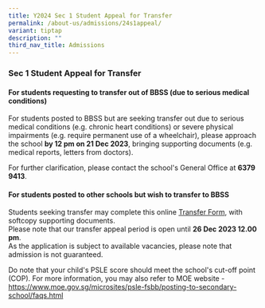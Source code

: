 ```yaml
---
title: Y2024 Sec 1 Student Appeal for Transfer
permalink: /about-us/admissions/24s1appeal/
variant: tiptap
description: ""
third_nav_title: Admissions
---
```

<h3><strong>Sec 1 Student Appeal for Transfer</strong></h3><h4>For students requesting to transfer out of BBSS (due to serious medical conditions)</h4><p>For students posted to BBSS but are seeking transfer out due to serious medical conditions (e.g. chronic heart conditions) or severe physical impairments (e.g. require permanent use of a wheelchair), please approach the school <strong>by 12 pm on 21 Dec 2023</strong>, bringing supporting documents (e.g. medical reports, letters from doctors).</p><p>For further clarification, please contact the school's General Office at <strong>6379 9413</strong>.</p><p></p><h4>For students posted to other schools but wish to transfer to BBSS</h4><p>Students seeking transfer may complete this online <a href="https://form.gov.sg/5f96453b2464570011d2fee5" rel="noopener noreferrer nofollow" target="_blank">Transfer Form</a>, with softcopy supporting documents.<br>Please note that our transfer appeal period is open until <strong>26 Dec 2023 12.00 pm</strong>.&nbsp;<br>As the application is subject to available vacancies, please note that admission is not guaranteed.</p><p>Do note that your child's PSLE score should meet the school's cut-off point (COP). For more information, you may also refer to MOE website - <a href="https://www.moe.gov.sg/microsites/psle-fsbb/posting-to-secondary-school/faqs.html" rel="noopener noreferrer nofollow" target="_blank">https://www.moe.gov.sg/microsites/psle-fsbb/posting-to-secondary-school/faqs.html</a></p><p></p>